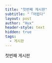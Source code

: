 ```yaml
---
title: "첫번째 게시판"
subtitle: "「어렵다"
layout: post
author: "Hux"
header-style: text
hidden: true
tags:
  - 게시판
---
```


첫번째 게시판

